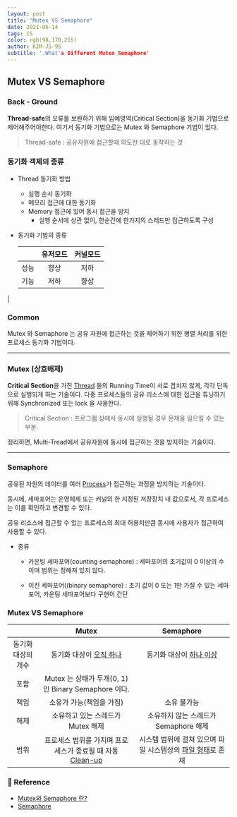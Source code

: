 ```yaml
---
layout: post
title: "Mutex VS Semaphore"
date: 2021-06-14
tags: CS
color: rgb(98,170,255)
author: KIM-JS-95
subtitle: '.What's Different Mutex Semaphore'
---
```


## Mutex VS Semaphore

### Back - Ground
**Thread-safe**의 오류를 보완하기 위해 임예영역(Critical Section)을 동기화 기법으로 제어해주어야한다.
여기서 동기화 기법으로는 Mutex 와 Semaphore 기법이 있다.

> Thread-safe : 공유자원에 접근할때 의도한 대로 동작하는 것

### 동기화 객제의 종류
* Thread 동기화 방법
  * 실행 순서 동기화
  * 메모리 접근에 대한 동기화
  * Memory 접근에 있어 동시 접근을 방지
    * 실행 순서에 상관 없이, 한순간에 한가지의 스레드만 접근하도록 구성 

* 동기화 기법의 종류
  
  |  | 유저모드 | 커널모드 |
  |:---:|:---:|:---:|
  | 성능 | 향상 | 저하 |
  | 기능 | 저하 | 향상 |
|
### Common
Mutex 와 Semaphore 는 공유 자원에 접근하는 것을 제어하기 위한 병렬 처리를 위한 프로세스 동기화 기법이다.

---

### Mutex (상호배제)
**Critical Section**을 가진 <u>Thread</u> 들의 Running Time이 서로 겹치지 않게, 각각 단독으로 실행되게 하는 기술이다.
다중 프로세스들의 공유 리소스에 대한 접근을 튜닝하기위해 Synchronized 또는 lock 을 사용한다.

> Critical Section : 프로그램 상에서 동시에 실행될 경우 문제을 일으킬 수 있는 부분.

정리하면, Multi-Tread에서 공유자원에 동시에 접근하는 것을 방지하는 기술이다.

---

### Semaphore
공유된 자원의 데이터를 여러 <u>Process</u>가 접근하는 과정을 방지하는 기술이다.

동시에, 세마포어는 운영체제 또는 커널의 한 지정된 저장장치 내 값으로서, 각 프로세스는 이를 확인하고 변경할 수 있다.

공유 리소스에 접근할 수 있는 프로세스의 최대 허용치만큼 동시에 사용자가 접근하여 사용할 수 있다.

* 종류

    * 카운팅 세마포어(counting semaphore) : 세마포어의 초기값이 0 이상의 수이며 범위는 정해져 있지 않다.
  
    * 이진 세마포어((binary semaphore) : 초기 값이 0 또는 1만 가질 수 있는 세마포어, 카운팅 세마포어보다 구현이 간단


### Mutex VS Semaphore

|  | Mutex | Semaphore |
|:---:|:---:|:---:|
| 동기화 대상의 개수 | 동기화 대상이 <u>오직 하나</u> | 동기화 대상이 <u>하나 이상</u> |
| 포함 | Mutex 는 상태가 두개(0, 1) 인 Binary Semaphore 이다. |  |
| 책임 | 소유가 가능(책임을 가짐) | 소유 불가능 | 
| 해제 | 소유하고 있는 스레드가 Mutex 해제  | 소유하지 않는 스레드가 Semaphore 해제 |
| 범위 | 프로세스 범위를 가지며 프로세스가 종료될 때 자동 <u>Clean-up</u> |  시스템 범위에 걸쳐 있으며 파일 시스템상의 <u>파일 형태</u>로 존재 |

### 🧾 Reference
* [Mutex와 Semaphore 란?](https://artwook.tistory.com/17)
* [Semaphore](https://ko.wikipedia.org/wiki/%EC%84%B8%EB%A7%88%ED%8F%AC%EC%96%B4)